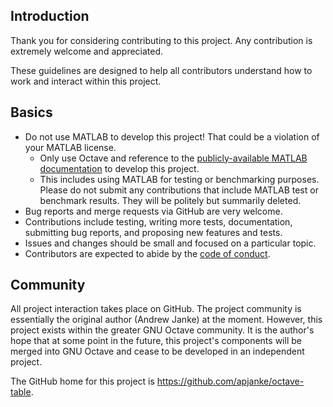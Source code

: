 Introduction
------------

Thank you for considering contributing to this project. Any contribution
is extremely welcome and appreciated.

These guidelines are designed to help all contributors understand how to
work and interact within this project.

Basics
------

* Do not use MATLAB to develop this project! That could be a violation of your MATLAB license.
  * Only use Octave and reference to the [publicly-available MATLAB documentation](https://www.mathworks.com/help/matlab/) to develop this project.
  * This includes using MATLAB for testing or benchmarking purposes. Please do not submit any contributions that include MATLAB test or benchmark results. They will be politely but summarily deleted.
* Bug reports and merge requests via GitHub are very welcome.
* Contributions include testing, writing more tests, documentation,
  submitting bug reports, and proposing new features and tests.
* Issues and changes should be small and focused on a particular topic.
* Contributors are expected to abide by the [code of conduct](CODE_OF_CONDUCT.md).

Community
---------

All project interaction takes place on GitHub. The project community is
essentially the original author (Andrew Janke) at the moment. However, this project exists within the greater GNU Octave community. It is the author's hope
that at some point in the future, this project's components will be merged into GNU
Octave and cease to be developed in an independent project.

The GitHub home for this project is https://github.com/apjanke/octave-table.
